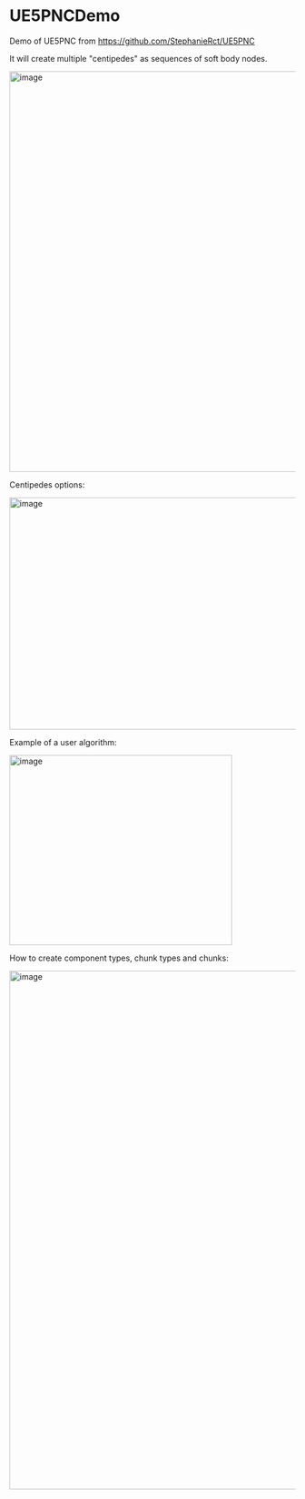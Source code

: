 # UE5PNCDemo
Demo of UE5PNC from https://github.com/StephanieRct/UE5PNC

It will create multiple "centipedes" as sequences of soft body nodes.

<img width="1397" height="706" alt="image" src="https://github.com/user-attachments/assets/c5129d55-2973-4ce7-bbfc-e0be3269b6d4" />

Centipedes options:

<img width="555" height="409" alt="image" src="https://github.com/user-attachments/assets/3582040a-55b9-4c7e-afaf-3fddd78cbd5c" />

Example of a user algorithm:

<img width="392" height="335" alt="image" src="https://github.com/user-attachments/assets/fb62a5ea-6bb1-4bd2-9ce9-59db99b87ed2" />

How to create component types, chunk types and chunks:

<img width="1274" height="914" alt="image" src="https://github.com/user-attachments/assets/17850aa7-f82f-4a94-abb6-29cd60fc009c" />
